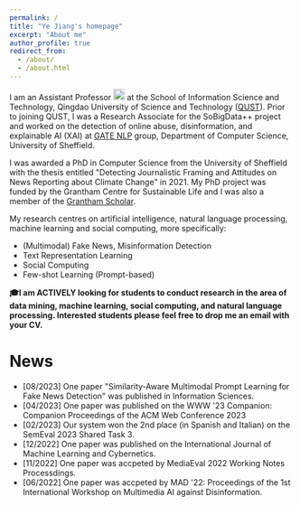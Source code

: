 ```yaml
---
permalink: /
title: "Ye Jiang's homepage"
excerpt: "About me"
author_profile: true
redirect_from: 
  - /about/
  - /about.html
---
```


I am an Assistant Professor <img src="https://github.githubassets.com/images/icons/emoji/unicode/1fad1.png?v8" alt= "青年教师" width="20" height="20"> at the School of Information Science and Technology, Qingdao University of Science and Technology ([QUST](https://xk.qust.edu.cn/info/1023/6770.htm)).  Prior to joining QUST, I was a Research Associate for the SoBigData++ project and worked on the detection of online abuse, disinformation, and explainable AI (XAI) at [GATE NLP](https://gate.ac.uk/) group, Department of Computer Science, University of Sheffield.  

I was awarded a PhD in Computer Science from the University of Sheffield with the thesis entitled "Detecting Journalistic Framing and Attitudes on News Reporting about Climate Change" in 2021. My PhD project was funded by the Grantham Centre for Sustainable Life and I was also a member of the [Grantham Scholar](https://grantham.sheffield.ac.uk/scholars/ye-jiang-2/).  

My research centres on artificial intelligence, natural language processing, machine learning and social computing, more specifically:

* (Multimodal) Fake News, Misinformation Detection
* Text Representation Learning
* Social Computing
* Few-shot Learning (Prompt-based)

**🎓I am ACTIVELY looking for students to conduct research in the area of data mining, machine learning, social computing, and natural language processing. Interested students please feel free to drop me an email with your CV.**

News
======
- [08/2023] One paper "Similarity-Aware Multimodal Prompt Learning for Fake News Detection" was published in Information Sciences.
- [04/2023] One paper was published on the WWW '23 Companion: Companion Proceedings of the ACM Web Conference 2023
- [02/2023] Our system won the 2nd place (in Spanish and Italian) on the SemEval 2023 Shared Task 3.
- [12/2022] One paper was published on the International Journal of Machine Learning and Cybernetics.
- [11/2022] One paper was accpeted by MediaEval 2022 Working Notes Processdings.
- [06/2022] One paper was accpeted by MAD '22: Proceedings of the 1st International Workshop on Multimedia AI against Disinformation.

